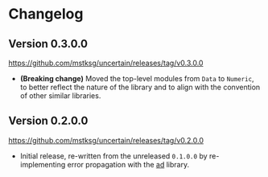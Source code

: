 Changelog
=========

Version 0.3.0.0
---------------

<https://github.com/mstksg/uncertain/releases/tag/v0.3.0.0>

*   **(Breaking change)** Moved the top-level modules from `Data` to `Numeric`,
    to better reflect the nature of the library and to align with the
    convention of other similar libraries.

Version 0.2.0.0
---------------

<https://github.com/mstksg/uncertain/releases/tag/v0.2.0.0>

*   Initial release, re-written from the unreleased `0.1.0.0` by
    re-implementing error propagation with the [ad][] library.

[ad]: https://hackage.haskell.org/package/ad

